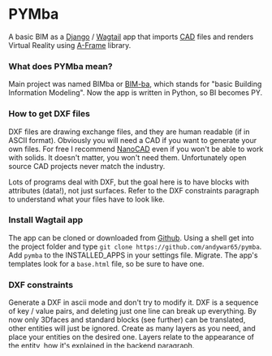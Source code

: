 # PYMba

A basic BIM as a [Django](https://www.djangoproject.com/) / [Wagtail](https://wagtail.io/) app that imports [CAD](https://en.wikipedia.org/wiki/AutoCAD_DXF) files and renders Virtual Reality using [A-Frame](https://aframe.io) library.

### What does PYMba mean?

Main project was named BIMba or [BIM-ba](http://bim-ba.net), which stands for "basic Building Information Modeling". Now the app is written in Python, so BI becomes PY.

### How to get DXF files

DXF files are drawing exchange files, and they are human readable (if in ASCII format). Obviously you will need a CAD if you want to generate your own files. For free I recommend [NanoCAD](http://nanocad.com/) even if you won't be able to work with solids. It doesn't matter, you won't need them. Unfortunately open source CAD projects never match the industry.

Lots of programs deal with DXF, but the goal here is to have blocks with attributes (data!), not just surfaces. Refer to the DXF constraints paragraph to understand what your files have to look like.

### Install Wagtail app

The app can be cloned or downloaded from [Github](https://github.com/andywar65/pymba). Using a shell get into the project folder and type  `git clone https://github.com/andywar65/pymba`. Add `pymba` to the INSTALLED_APPS in your settings file. Migrate. The app's templates look for a `base.html` file, so be sure to have one.

### DXF constraints

Generate a DXF in ascii mode and don't try to modify it. DXF is a sequence of key / value pairs, and deleting just one line can break up everything. By now only 3Dfaces and standard blocks (see further) can be translated, other entities will just be ignored. Create as many layers as you need, and place your entities on the desired one. Layers relate to the appearance of the entity, how it's explained in the backend paragraph.

To include meshes, explode them to 3Dfaces (I know it's bad, but this is how it works by now). If you have an Acis solid, use `3DCONVERT` to obtain a mesh, then explode it.

### Standard blocks

Standard blocks may be found in `static/samples/standard-blocks.dxf` bundled within the app: box, cylinder, cone, sphere, circle, plane, look-at, text, links and lights. These mimic entities of the A-Frame library, with unit dimensions. Insert the block and scale it to the desired width, length and height. You can rotate it along all axis (previous limitations solved thanks to [Marilena Vendittelli](http://www.dis.uniroma1.it/~venditt/)). You can explode the standard blocks without affecting geometry: they will degrade to a series of 3D faces.

Standard blocks come with attributes that affect their geometry. In CAD, attributes are prompted when inserting a block, and can be modified in the Property window. To understand how attributes affect geometry, refer to [A-Frame Documentation](https://aframe.io/docs/0.7.0/primitives/a-box.html) .

Light standard block has a `type` attribute which can be set to ambient, directional, point and spot. Refer to [A-Frame Light Component Documentation](https://aframe.io/docs/0.7.0/components/light.html) for further details.

Look-at standard block is a plane that always faces the camera.

Text standard block is a text centered in a bounding plane. The attributes control alignment, content and wrap count, which is the number of letters that fill the width of the bounding plane.

Link standard block allows you to link different pages on a click. The `Tree` attribute lets you select among parent, previous, next and first child page. If target has an equirectangular image (see backend paragraph) it will appear in the link.

### Wagtail backend

Create a page of the `Pymba Page` kind. You will have to enter a Title and an Intro for the page, and an Equirectangular Image for the background (if none, a default one will be picked). Equirectangular images are like those planispheres where Greenland is bigger than Africa. In the Visual Settings panel you will have to check if you want your shadows on, if you want your camera to be able to fly and if 3D faces must be double sided.

Then load the most important stuff: the DXF file. It will be stored in the `media/documents` folder. After that, you may create as many Material Gallery items as the layers used in the DXF file. Each material needs a Name that must match the layer name (default is `0`), an Image that will be applied to the entity and a Color. If the image is a 1x1 meter pattern, check the appropriate box. Default color is `white`, but you can use hexadecimal notation (like `#ffffff`) or standard HTML colors. Color affects appearance of the image. If you don't add materials, elements will be just white.

Okay, now publish and go to the frontend to see how your model behaves.

### Interaction

The model window is embedded within your website, but you can go fullscreen by pressing `F` or the visor icon in the right bottom corner of the window. On some mobiles the image will be split in two, with stereoscopic effect. You will need one of those cardboard headgears to appreciate the effect. Press `ESC` to exit fullscreen mode. On laptops, if you want to look around, you have to press and drag the mouse. To move around press the `W-A-S-D` keys. On some mobiles you literally walk to explore the model, but I've never experienced that. Last but not least, press the `Ctrl+Alt+I` to 
enter the Inspector mode, that makes you inspect and modify the entities of the model. Modifications can be saved to HTML files.

### BIM standard blocks

BIM standard blocks are recognized as real life building elements. By now we have only `Wall` and `Slab` BIM elements. They behave pretty much as a box, but attributes are different: we can set a `Type` for each wall/slab and a `Finishing` for each side.

Wall (and Slab) types are defined in the backend as `PYMba Wall Pages`, and must be children of the `Pymba Page` they are related to. Creating a new wall type requires `Title`, `Intro`, `Image` (is it a `pattern`?) and `Color`. You can then add as many wall `Layers` to the Wall Type as you want. Layers require a `Material`, a `Thickness` (in centimeters) and a `Weight` in kilograms per cubic meter.
First layer is innermost for Walls and floor for Slabs. The app controls if wall/slab dimensions in CAD are consistent with Wall Type features, i.e. wall/slab thickness. If inconsistency arises, wall/slab is rendered in flat red. You can leave a layer with zero thickness to assign the same Wall Type to blocks with different depth.

Finishings are defined in the backend as `PYMba Finishing Pages`, and must be children of the `Pymba Page` they are related to. Creating a new finishing requires `Title`, `Intro`, `Image` (is it a `pattern`?) and `Color` for `General`, `Tiling` and `Skirting` appearance. Tiling and Skirting require also `height`, intended as their upper bound with respect to the floor. Slabs don't use settings for tiling and skirting.

Wall data is stored in a `CSV` file downloadable from the frontend. Data includes wall/slab weight and finishing surfaces.

### Next improvements

Door blocks.